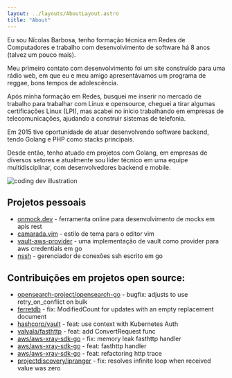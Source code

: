 ```yaml
---
layout: ../layouts/AboutLayout.astro
title: "About"
---
```


Eu sou Nícolas Barbosa, tenho formação técnica em Redes de Computadores e trabalho com desenvolvimento de software há 8 anos (talvez um pouco mais).

Meu primeiro contato com desenvolvimento foi um site construído para uma rádio web, em que eu e meu amigo apresentávamos um programa de reggae, bons tempos de adolescência.

Após minha formação em Redes, busquei me inserir no mercado de trabalho para trabalhar com Linux e opensource, cheguei a tirar algumas certificações Linux (LPI), mas acabei no início trabalhando em empresas de telecomunicações, ajudando a construir sistemas de telefonia.

Em 2015 tive oportunidade de atuar desenvolvendo software backend, tendo Golang e PHP como stacks principais.

Desde então, tenho atuado em projetos com Golang, em empresas de diversos setores e atualmente sou líder técnico em uma equipe multidisciplinar, com desenvolvedores backend e mobile.

<div>
  <img src="/assets/about_tux.svg" class="sm:w-1/2 mx-auto" alt="coding dev illustration">
</div>

## Projetos pessoais

- [onmock.dev](https://onmock.dev)                                      - ferramenta online para desenvolvimento de mocks em apis rest
- [camarada.vim](https://github.com/nicolascb/camarada.vim)             - estilo de tema para o editor vim
- [vault-aws-provider](https://github.com/nicolascb/vault-aws-provider) - uma implementação de vault como provider para aws credentials em go
- [nssh](https://github.com/nicolascb/nssh)                             - gerenciador de conexões ssh escrito em go

## Contribuições em projetos open source:

- [opensearch-project/opensearch-go](https://github.com/opensearch-project/opensearch-go/pull/215) - bugfix: adjusts to use retry_on_conflict on bulk
- [ferretdb](https://github.com/FerretDB/FerretDB/pull/1067) - fix: ModifiedCount for updates with an empty replacement document
- [hashcorp/vault](https://github.com/hashicorp/vault/pull/14725) - feat: use context with Kubernetes Auth
- [valyala/fasthttp](https://github.com/valyala/fasthttp/pull/1024) - feat: add ConvertRequest func
- [aws/aws-xray-sdk-go](https://github.com/aws/aws-xray-sdk-go/pull/311) - fix: memory leak fasthttp handler
- [aws/aws-xray-sdk-go](https://github.com/aws/aws-xray-sdk-go/pull/299) - feat: fasthttp handler
- [aws/aws-xray-sdk-go](https://github.com/aws/aws-xray-sdk-go/pull/296) - feat: refactoring http trace
- [projectdiscovery/ipranger](https://github.com/projectdiscovery/ipranger/pull/2) - fix: resolves infinite loop when received value was zero